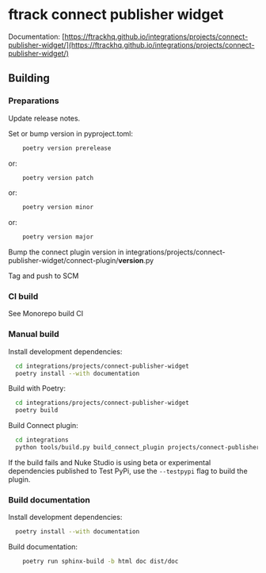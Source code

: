 # ftrack connect publisher widget

Documentation: [https://ftrackhq.github.io/integrations/projects/connect-publisher-widget/](https://ftrackhq.github.io/integrations/projects/connect-publisher-widget/)

## Building

### Preparations

Update release notes.

Set or bump version in pyproject.toml:

```bash
    poetry version prerelease
```
or:
```bash
    poetry version patch
```
or:
```bash
    poetry version minor
```
or:
```bash
    poetry version major
```

Bump the connect plugin version in integrations/projects/connect-publisher-widget/connect-plugin/__version__.py

Tag and push to SCM

### CI build

See Monorepo build CI


### Manual build

Install development dependencies:

```bash
  cd integrations/projects/connect-publisher-widget
  poetry install --with documentation
```

Build with Poetry:

```bash
  cd integrations/projects/connect-publisher-widget
  poetry build
```

Build Connect plugin:


```bash
  cd integrations
  python tools/build.py build_connect_plugin projects/connect-publisher-widget
```

If the build fails and Nuke Studio is using beta or experimental dependencies published to Test PyPi, use the `--testpypi` flag 
to build the plugin.


### Build documentation


Install development dependencies:

```bash
  poetry install --with documentation
```

Build documentation:

```bash
    poetry run sphinx-build -b html doc dist/doc
```

